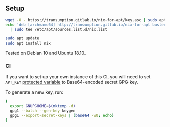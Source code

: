 ## Setup

```sh
wget -O - https://transumption.gitlab.io/nix-for-apt/key.asc | sudo apt-key add -
echo 'deb [arch=amd64] http://transumption.gitlab.io/nix-for-apt buster main' \
  | sudo tee /etc/apt/sources.list.d/nix.list

sudo apt update
sudo apt install nix
```

Tested on Debian 10 and Ubuntu 18.10.

### CI

If you want to set up your own instance of this CI, you will need to set
`APT_KEY` [protected variable][] to Base64-encoded secret GPG key.

To generate a new key, run:

```sh
(
  export GNUPGHOME=$(mktemp -d)
  gpg1 --batch --gen-key keygen
  gpg1 --export-secret-keys | (base64 -w0; echo)
)
```

[protected variable]: https://docs.gitlab.com/ee/ci/variables/#protected-variables
